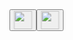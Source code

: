 <link rel="stylesheet" href="style.css"><a href="http://discord.killia.xyz/"><button class="button"><img src="https://cdn-icons-png.flaticon.com/512/5968/5968898.png" height="32"/</button></a><a href="https://tiktok.com/@dointent"><button class="button"><img src="https://upload.wikimedia.org/wikipedia/commons/3/3f/TikTok_Icon_Black.svg" height="32" /></button></a>
